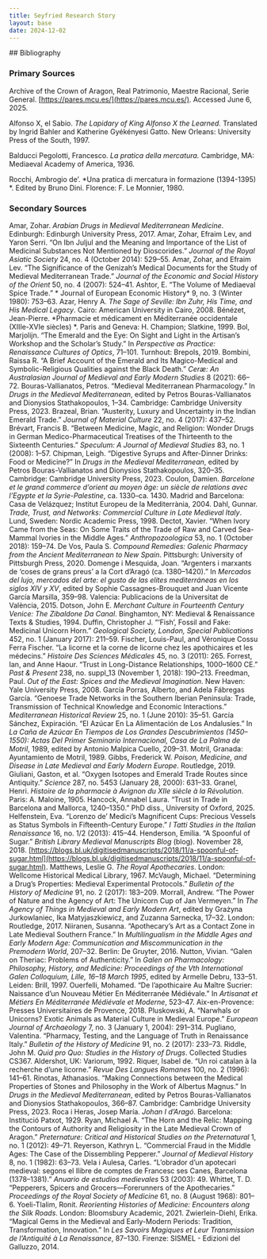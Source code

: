 ```yaml
---
title: Seyfried Research Story
layout: base
date: 2024-12-02
---
```

<link rel="stylesheet" href="path/to/bootstrap.min.css">
<link rel="stylesheet" href="assets/css/main.css">
## Bibliography

### Primary Sources
Archive of the Crown of Aragon, Real Patrimonio, Maestre Racional, Serie General. [https://pares.mcu.es/](https://pares.mcu.es/). Accessed June 6, 2025.

Alfonso X, el Sabio. *The Lapidary of King Alfonso X the Learned.* Translated by Ingrid Bahler and Katherine Gyékényesi Gatto. New Orleans: University Press of the South, 1997.

Balducci Pegolotti, Francesco. *La pratica della mercatura.* Cambridge, MA: Mediaeval Academy of America, 1936.

Rocchi, Ambrogio de’. *Una pratica di mercatura in formazione (1394-1395) *. Edited by Bruno Dini. Florence: F. Le Monnier, 1980.
<br style="clear: both">
### Secondary Sources
Amar, Zohar. *Arabian Drugs in Medieval Mediterranean Medicine*. Edinburgh: Edinburgh University Press, 2017.
Amar, Zohar, Efraim Lev, and Yaron Serri. “On Ibn Juljul and the Meaning and Importance of the List of Medicinal Substances Not Mentioned by Dioscorides.” *Journal of the Royal Asiatic Society* 24, no. 4 (October 2014): 529–55.
Amar, Zohar, and Efraim Lev. “The Significance of the Genizah’s Medical Documents for the Study of Medieval Mediterranean Trade.” *Journal of the Economic and Social History of the Orient* 50, no. 4 (2007): 524–41.
Ashtor, E. “The Volume of Mediaeval Spice Trade.” * Journal of European Economic History* 9, no. 3 (Winter 1980): 753–63.
Azar, Henry A. *The Sage of Seville: Ibn Zuhr, His Time, and His Medical Legacy*. Cairo: American University in Cairo, 2008.
Bénézet, Jean-Pierre. *Pharmacie et médicament en Méditerranée occidentale (XIIIe-XVIe siècles) *. Paris and Geneva: H. Champion; Slatkine, 1999.
Bol, Marjolijn. “The Emerald and the Eye: On Sight and Light in the Artisan’s Workshop and the Scholar’s Study.” In *Perspective as Practice: Renaissance Cultures of Optics*, 71–101. Turnhout: Brepols, 2019.
Bombini, Raissa R. “A Brief Account of the Emerald and Its Magico-Medical and Symbolic-Religious Qualities against the Black Death.” *Ceræ: An Australasian Journal of Medieval and Early Modern Studies* 8 (2021): 66–72.
Bouras-Vallianatos, Petros. “Medieval Mediterranean Pharmacology.” In *Drugs in the Medieval Mediterranean*, edited by Petros Bouras-Vallianatos and Dionysios Stathakopoulos, 1–34. Cambridge: Cambridge University Press, 2023.
Brazeal, Brian. “Austerity, Luxury and Uncertainty in the Indian Emerald Trade.” *Journal of Material Culture* 22, no. 4 (2017): 437–52.
Brévart, Francis B. “Between Medicine, Magic, and Religion: Wonder Drugs in German Medico-Pharmaceutical Treatises of the Thirteenth to the Sixteenth Centuries.” *Speculum: A Journal of Medieval Studies* 83, no. 1 (2008): 1–57.
Chipman, Leigh. “Digestive Syrups and After-Dinner Drinks: Food or Medicine?” In *Drugs in the Medieval Mediterranean*, edited by Petros Bouras-Vallianatos and Dionysios Stathakopoulos, 320–35. Cambridge: Cambridge University Press, 2023.
Coulon, Damien. *Barcelone et le grand commerce d’orient au moyen âge: un siècle de relations avec l’Egypte et la Syrie-Palestine*, ca. 1330–ca. 1430. Madrid and Barcelona: Casa de Velázquez; Institut Europeu de la Mediterrània, 2004.
Dahl, Gunnar. *Trade, Trust, and Networks: Commercial Culture in Late Medieval Italy*. Lund, Sweden: Nordic Academic Press, 1998.
Dectot, Xavier. “When Ivory Came from the Seas: On Some Traits of the Trade of Raw and Carved Sea-Mammal Ivories in the Middle Ages.” *Anthropozoologica* 53, no. 1 (October 2018): 159–74.
De Vos, Paula S. *Compound Remedies: Galenic Pharmacy from the Ancient Mediterranean to New Spain*. Pittsburgh: University of Pittsburgh Press, 2020.
Domenge i Mesquida, Joan. “Argenters i marxants de ‘coses de grans preus’ a la Cort d’Aragó (ca. 1380–1420).” In *Mercados del lujo, mercados del arte: el gusto de las elites mediterráneas en los siglos XIV y XV*, edited by Sophie Cassagnes-Brouquet and Juan Vicente García Marsilla, 359–98. Valencia: Publicacions de la Universitat de València, 2015.
Dotson, John E. *Merchant Culture in Fourteenth Century Venice: The Zibaldone Da Canal*. Binghamton, NY: Medieval & Renaissance Texts & Studies, 1994.
Duffin, Christopher J. “‘Fish’, Fossil and Fake: Medicinal Unicorn Horn.” *Geological Society, London, Special Publications* 452, no. 1 (January 2017): 211–59.
Fischer, Louis-Paul, and Véronique Cossu Ferra Fischer. “La licorne et la corne de licorne chez les apothicaires et les médecins.” *Histoire Des Sciences Médicales* 45, no. 3 (2011): 265.
Forrest, Ian, and Anne Haour. “Trust in Long-Distance Relationships, 1000–1600 CE.” *Past & Present* 238, no. suppl_13 (November 1, 2018): 190–213.
Freedman, Paul. *Out of the East: Spices and the Medieval Imagination*. New Haven: Yale University Press, 2008.
García Porras, Alberto, and Adela Fábregas García. “Genoese Trade Networks in the Southern Iberian Peninsula: Trade, Transmission of Technical Knowledge and Economic Interactions.” *Mediterranean Historical Review* 25, no. 1 (June 2010): 35–51.
García Sánchez, Expiración. “El Azúcar En La Alimentación de Los Andalusíes.” In *La Caña de Azúcar En Tiempos de Los Grandes Descubrimientos (1450–1550): Actas Del Primer Seminario Internacional, Casa de La Palma de Motril*, 1989, edited by Antonio Malpica Cuello, 209–31. Motril, Granada: Ayuntamiento de Motril, 1989.
Gibbs, Frederick W. *Poison, Medicine, and Disease in Late Medieval and Early Modern Europe*. Routledge, 2019.
Giuliani, Gaston, et al. “Oxygen Isotopes and Emerald Trade Routes since Antiquity.” *Science* 287, no. 5453 (January 28, 2000): 631–33.
Granel, Henri. *Histoire de la pharmacie à Avignon du XIIe siècle à la Révolution*. Paris: A. Maloine, 1905.
Hancock, Annabel Laura. “Trust in Trade in Barcelona and Mallorca, 1240–1350.” PhD diss., University of Oxford, 2025.
Helfenstein, Eva. “Lorenzo de’ Medici’s Magnificent Cups: Precious Vessels as Status Symbols in Fifteenth-Century Europe.” *I Tatti Studies in the Italian Renaissance* 16, no. 1/2 (2013): 415–44.
Henderson, Emilia. “A Spoonful of Sugar.” *British Library Medieval Manuscripts Blog* (blog). November 28, 2018. [https://blogs.bl.uk/digitisedmanuscripts/2018/11/a-spoonful-of-sugar.html](https://blogs.bl.uk/digitisedmanuscripts/2018/11/a-spoonful-of-sugar.html).
Matthews, Leslie G. *The Royal Apothecaries*. London: Wellcome Historical Medical Library, 1967.
McVaugh, Michael. “Determining a Drug’s Properties: Medieval Experimental Protocols.” *Bulletin of the History of Medicine* 91, no. 2 (2017): 183–209.
Morrall, Andrew. “The Power of Nature and the Agency of Art: The Unicorn Cup of Jan Vermeyen.” In *The Agency of Things in Medieval and Early Modern Art*, edited by Grażyna Jurkowlaniec, Ika Matyjaszkiewicz, and Zuzanna Sarnecka, 17–32. London: Routledge, 2017.
Niiranen, Susanna. “Apothecary’s Art as a Contact Zone in Late Medieval Southern France.” In *Multilingualism in the Middle Ages and Early Modern Age: Communication and Miscommunication in the Premodern World*, 207–32. Berlin: De Gruyter, 2016.
Nutton, Vivian. “Galen on Theriac: Problems of Authenticity.” In *Galen on Pharmacology: Philosophy, History, and Medicine: Proceedings of the Vth International Galen Colloquium, Lille, 16–18 March 1995*, edited by Armelle Debru, 133–51. Leiden: Brill, 1997.
Ouerfelli, Mohamed. “De l’apothicaire Au Maître Sucrier: Naissance d’un Nouveau Métier En Méditerranée Médiévale.” In *Artisanat et Métiers En Méditerranée Médiévale et Moderne*, 523–47. Aix-en-Provence: Presses Universitaires de Provence, 2018.
Pluskowski, A. “Narwhals or Unicorns? Exotic Animals as Material Culture in Medieval Europe.” *European Journal of Archaeology* 7, no. 3 (January 1, 2004): 291–314.
Pugliano, Valentina. “Pharmacy, Testing, and the Language of Truth in Renaissance Italy.” *Bulletin of the History of Medicine* 91, no. 2 (2017): 233–73.
Riddle, John M. *Quid pro Quo: Studies in the History of Drugs*. Collected Studies CS367. Aldershot, UK: Variorum, 1992.
Riquer, Isabel de. “Un roi catalan à la recherche d’une licorne.” *Revue Des Langues Romanes* 100, no. 2 (1996): 141–61.
Rinotas, Athanasios. “Making Connections between the Medical Properties of Stones and Philosophy in the Work of Albertus Magnus.” In *Drugs in the Medieval Mediterranean*, edited by Petros Bouras-Vallianatos and Dionysios Stathakopoulos, 366–87. Cambridge: Cambridge University Press, 2023.
Roca i Heras, Josep María. *Johan I d’Aragó*. Barcelona: Institució Patxot, 1929.
Ryan, Michael A. “The Horn and the Relic: Mapping the Contours of Authority and Religiosity in the Late Medieval Crown of Aragon.” *Preternature: Critical and Historical Studies on the Preternatural* 1, no. 1 (2012): 49–71.
Reyerson, Kathryn L. “Commercial Fraud in the Middle Ages: The Case of the Dissembling Pepperer.” *Journal of Medieval History* 8, no. 1 (1982): 63–73. 
Vela i Aulesa, Carles. “L’obrador d’un apotecari medieval: segons el llibre de comptes de Francesc ses Canes, Barcelona (1378–1381).” *Anuario de estudios medievales* 53 (2003): 49.
Whittet, T. D. “Pepperers, Spicers and Grocers—Forerunners of the Apothecaries.” *Proceedings of the Royal Society of Medicine* 61, no. 8 (August 1968): 801–6.
Yoeli-Tlalim, Ronit. *Reorienting Histories of Medicine: Encounters along the Silk Roads*. London: Bloomsbury Academic, 2021.
Zwierlein-Diehl, Erika. “Magical Gems in the Medieval and Early-Modern Periods: Tradition, Transformation, Innovation.” In *Les Savoirs Magiques et Leur Transmission de l’Antiquité à La Renaissance*, 87–130. Firenze: SISMEL - Edizioni del Galluzzo, 2014.

